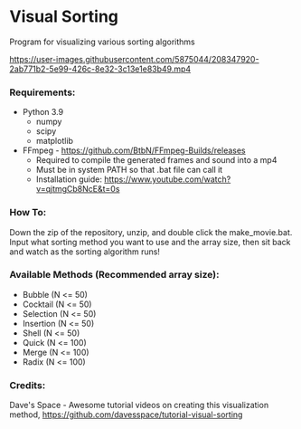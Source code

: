 # Visual Sorting
 Program for visualizing various sorting algorithms

https://user-images.githubusercontent.com/5875044/208347920-2ab771b2-5e99-426c-8e32-3c13e1e83b49.mp4
 
 ### Requirements:
 - Python 3.9  
 	- numpy
 	- scipy
 	- matplotlib
 - FFmpeg - https://github.com/BtbN/FFmpeg-Builds/releases
	- Required to compile the generated frames and sound into a mp4
	- Must be in system PATH so that .bat file can call it
	- Installation guide: https://www.youtube.com/watch?v=qjtmgCb8NcE&t=0s
 
 ### How To:
 Down the zip of the repository, unzip, and double click the make_movie.bat. Input what sorting method you want to use and the array size, then sit back and watch as the sorting algorithm runs!
 
 ### Available Methods (Recommended array size):
 - Bubble (N <= 50)
 - Cocktail (N <= 50)
 - Selection (N <= 50)
 - Insertion (N <= 50)
 - Shell (N <= 50)
 - Quick (N <= 100)
 - Merge (N <= 100)
 - Radix (N <= 100)

### Credits:  
Dave's Space - Awesome tutorial videos on creating this visualization method, https://github.com/davesspace/tutorial-visual-sorting
